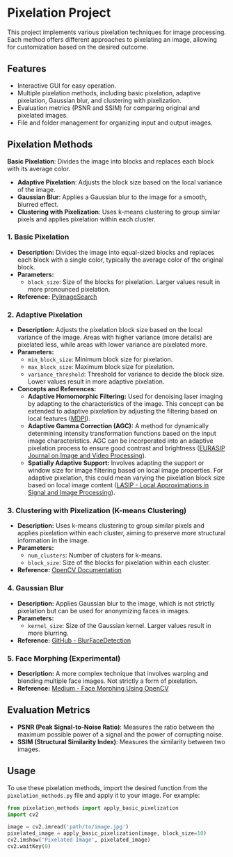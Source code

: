 # Pixelation Project

This project implements various pixelation techniques for image processing. Each method offers different approaches to pixelating an image, allowing for customization based on the desired outcome.

## Features
- Interactive GUI for easy operation.
- Multiple pixelation methods, including basic pixelation, adaptive pixelation, Gaussian blur, and clustering with pixelization.
- Evaluation metrics (PSNR and SSIM) for comparing original and pixelated images.
- File and folder management for organizing input and output images.

## Pixelation Methods
**Basic Pixelation**: Divides the image into blocks and replaces each block with its average color.
- **Adaptive Pixelation**: Adjusts the block size based on the local variance of the image.
- **Gaussian Blur**: Applies a Gaussian blur to the image for a smooth, blurred effect.
- **Clustering with Pixelization**: Uses k-means clustering to group similar pixels and applies pixelation within each cluster.

### 1. Basic Pixelation

- **Description:** Divides the image into equal-sized blocks and replaces each block with a single color, typically the average color of the original block.
- **Parameters:**
  - `block_size`: Size of the blocks for pixelation. Larger values result in more pronounced pixelation.
- **Reference:** [PyImageSearch](https://pyimagesearch.com/2020/04/06/blur-and-anonymize-faces-with-opencv-and-python/)

### 2. Adaptive Pixelation

- **Description:** Adjusts the pixelation block size based on the local variance of the image. Areas with higher variance (more details) are pixelated less, while areas with lower variance are pixelated more.
- **Parameters:**
  - `min_block_size`: Minimum block size for pixelation.
  - `max_block_size`: Maximum block size for pixelation.
  - `variance_threshold`: Threshold for variance to decide the block size. Lower values result in more adaptive pixelation.
- **Concepts and References:**
  - **Adaptive Homomorphic Filtering:** Used for denoising laser imaging by adapting to the characteristics of the image. This concept can be extended to adaptive pixelation by adjusting the filtering based on local features ([MDPI](https://www.mdpi.com/2304-6732/6/2/45)).
  - **Adaptive Gamma Correction (AGC):** A method for dynamically determining intensity transformation functions based on the input image characteristics. AGC can be incorporated into an adaptive pixelation process to ensure good contrast and brightness ([EURASIP Journal on Image and Video Processing](https://jivp-eurasipjournals.springeropen.com/articles/10.1186/s13640-019-0495-5)).
  - **Spatially Adaptive Support:** Involves adapting the support or window size for image filtering based on local image properties. For adaptive pixelation, this could mean varying the pixelation block size based on local image content ([LASIP - Local Approximations in Signal and Image Processing](https://webpages.tuni.fi/lasip/pub/Katkovnik_08_WITMSE.pdf)).

### 3. Clustering with Pixelization (K-means Clustering)

- **Description:** Uses k-means clustering to group similar pixels and applies pixelation within each cluster, aiming to preserve more structural information in the image.
- **Parameters:**
  - `num_clusters`: Number of clusters for k-means.
  - `block_size`: Size of the blocks for pixelation within each cluster.
- **Reference:** [OpenCV Documentation](https://docs.opencv.org/3.4/d1/d5c/tutorial_py_kmeans_opencv.html)

### 4. Gaussian Blur

- **Description:** Applies Gaussian blur to the image, which is not strictly pixelation but can be used for anonymizing faces in images.
- **Parameters:**
  - `kernel_size`: Size of the Gaussian kernel. Larger values result in more blurring.
- **Reference:** [GitHub - BlurFaceDetection](https://github.com/dvirk-kiner/BlurFaceDetection/blob/main/BlurFaces.py)

### 5. Face Morphing (Experimental)

- **Description:** A more complex technique that involves warping and blending multiple face images. Not strictly a form of pixelation.
- **Reference:** [Medium - Face Morphing Using OpenCV](https://medium.com/@thakuravnish2313/face-morphing-using-opencv-a-fun-experiment-with-python-81cf791fe464)


## Evaluation Metrics
- **PSNR (Peak Signal-to-Noise Ratio)**: Measures the ratio between the maximum possible power of a signal and the power of corrupting noise.
- **SSIM (Structural Similarity Index)**: Measures the similarity between two images.


## Usage

To use these pixelation methods, import the desired function from the `pixelation_methods.py` file and apply it to your image. For example:

```python
from pixelation_methods import apply_basic_pixelization
import cv2

image = cv2.imread('path/to/image.jpg')
pixelated_image = apply_basic_pixelization(image, block_size=10)
cv2.imshow('Pixelated Image', pixelated_image)
cv2.waitKey(0)